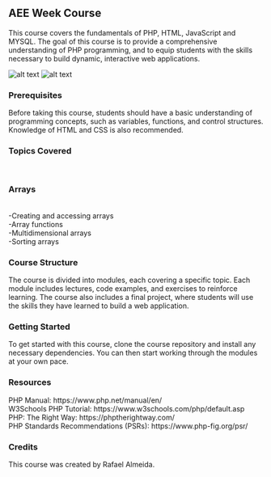 <h2><b>AEE Week Course</b></h2>

This course covers the fundamentals of PHP, HTML, JavaScript and MYSQL. The goal of this course is to provide a comprehensive understanding of PHP programming, and to equip students with the skills necessary to build dynamic, interactive web applications.<br>

![alt text](https://github.com/rafaelalmeidab/aee-cefetmg/aeeWeek/blob/main/assets/img/screenshot_curso.png)
![alt text](https://github.com/rafaelalmeidab/aee-cefetmg/aeeWeekBase/blob/main/assets/img/screenshot_curso.png)

<h3><b>Prerequisites</b></h3>
Before taking this course, students should have a basic understanding of programming concepts, such as variables, functions, and control structures. Knowledge of HTML and CSS is also recommended.<br>

<h3><b>Topics Covered</b></h3><br>
<h3><b>Arrays</b></h3><br>
-Creating and accessing arrays<br>
-Array functions<br>
-Multidimensional arrays<br>
-Sorting arrays<br>

<!--
<h3><b>APIs</b></h3><br>
-RESTful APIs<br>
-HTTP methods (GET, POST, PUT, DELETE)<br>
-JSON and XML data formats<br>
-API authentication<br>
-->



<h3><b>Course Structure</b></h3>
The course is divided into modules, each covering a specific topic. Each module includes lectures, code examples, and exercises to reinforce learning. The course also includes a final project, where students will use the skills they have learned to build a web application.<br>

<h3><b>Getting Started</b></h3>
To get started with this course, clone the course repository and install any necessary dependencies. You can then start working through the modules at your own pace.<br>

<h3><b>Resources</b></h3>
PHP Manual: https://www.php.net/manual/en/<br>
W3Schools PHP Tutorial: https://www.w3schools.com/php/default.asp<br>
PHP: The Right Way: https://phptherightway.com/<br>
PHP Standards Recommendations (PSRs): https://www.php-fig.org/psr/<br>

<h3><b>Credits</b></h3>
This course was created by Rafael Almeida.<br>
